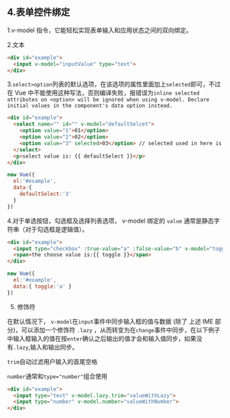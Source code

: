 ## 4.表单控件绑定

1.v-model 指令，它能轻松实现表单输入和应用状态之间的双向绑定。

2.文本

```html
<div id="example">
  <input v-model="inputValue" type="text">
</div>
```

3.`select>option`列表的默认选项，在该选项的属性里面加上`selected`即可，不过在 Vue 中不能使用这种写法，否则编译失败，报错误为`inline selected attributes on <option> will be ignored when using v-model. Declare initial values in the component's data option instead.`

```html
<div id="example">
  <select name="" id="" v-model="defaultSelcet">
    <option value="1">01</option>
    <option value="2">02</option>
    <option value="3" selected>03</option> // selected used in here is not supported
  </select>
  <p>select value is: {{ defaultSelect }}</p>
</div>
```
```js
new Vue({
  el:'#example',
  data:{
    defaultSelect:'3'
  }
})
```
4.对于单选按钮，勾选框及选择列表选项， v-model 绑定的 `value` 通常是静态字符串（对于勾选框是逻辑值）。

```html
<div id="example">
  <input type="checkbox" :true-value="a" :false-value="b" v-model="toggle">
  <span>the choose value is:{{ toggle }}</span>
</div>
```
```js
new Vue({
  el:'#example',
  data:{ toggle:'a' }
})
```

5. 修饰符

在默认情况下， `v-model`在`input`事件中同步输入框的值与数据 (除了 上述 IME 部分)，可以添加一个修饰符 `.lazy` ，从而转变为在`change`事件中同步，在以下例子中输入框输入的值在按`enter`确认之后输出的值才会和输入值同步，如果没有`.lazy`,输入和输出同步。

`trim`自动过滤用户输入的首尾空格

`number`通常和`type="number"`组合使用


```html
<div id="example">
  <input type="text" v-model.lazy.trim="valueWithLazy">
  <input type="number" v-model.number="valueWithNumber">
</div>
```
